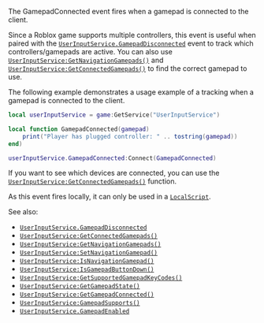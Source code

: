 The GamepadConnected event fires when a gamepad is connected to the
client.

Since a Roblox game supports multiple controllers, this event is useful
when paired with the [`UserInputService.GamepadDisconnected`](https://create.roblox.com/docs/reference/engine/classes/UserInputService#GamepadDisconnected) event to
track which controllers/gamepads are active. You can also use
[`UserInputService:GetNavigationGamepads()`](https://create.roblox.com/docs/reference/engine/classes/UserInputService#GetNavigationGamepads) and
[`UserInputService:GetConnectedGamepads()`](https://create.roblox.com/docs/reference/engine/classes/UserInputService#GetConnectedGamepads) to find the correct
gamepad to use.

The following example demonstrates a usage example of a tracking when a
gamepad is connected to the client.
```lua
local userInputService = game:GetService("UserInputService")

local function GamepadConnected(gamepad)
	print("Player has plugged controller: " .. tostring(gamepad))
end)

userInputService.GamepadConnected:Connect(GamepadConnected)
```

If you want to see which devices are connected, you can use the
[`UserInputService:GetConnectedGamepads()`](https://create.roblox.com/docs/reference/engine/classes/UserInputService#GetConnectedGamepads) function.

As this event fires locally, it can only be used in a [`LocalScript`](https://create.roblox.com/docs/reference/engine/classes/LocalScript).

See also:

- [`UserInputService.GamepadDisconnected`](https://create.roblox.com/docs/reference/engine/classes/UserInputService#GamepadDisconnected)
- [`UserInputService:GetConnectedGamepads()`](https://create.roblox.com/docs/reference/engine/classes/UserInputService#GetConnectedGamepads)
- [`UserInputService:GetNavigationGamepads()`](https://create.roblox.com/docs/reference/engine/classes/UserInputService#GetNavigationGamepads)
- [`UserInputService:SetNavigationGamepad()`](https://create.roblox.com/docs/reference/engine/classes/UserInputService#SetNavigationGamepad)
- [`UserInputService:IsNavigationGamepad()`](https://create.roblox.com/docs/reference/engine/classes/UserInputService#IsNavigationGamepad)
- [`UserInputService:IsGamepadButtonDown()`](https://create.roblox.com/docs/reference/engine/classes/UserInputService#IsGamepadButtonDown)
- [`UserInputService:GetSupportedGamepadKeyCodes()`](https://create.roblox.com/docs/reference/engine/classes/UserInputService#GetSupportedGamepadKeyCodes)
- [`UserInputService:GetGamepadState()`](https://create.roblox.com/docs/reference/engine/classes/UserInputService#GetGamepadState)
- [`UserInputService:GetGamepadConnected()`](https://create.roblox.com/docs/reference/engine/classes/UserInputService#GetGamepadConnected)
- [`UserInputService:GamepadSupports()`](https://create.roblox.com/docs/reference/engine/classes/UserInputService#GamepadSupports)
- [`UserInputService.GamepadEnabled`](https://create.roblox.com/docs/reference/engine/classes/UserInputService#GamepadEnabled)